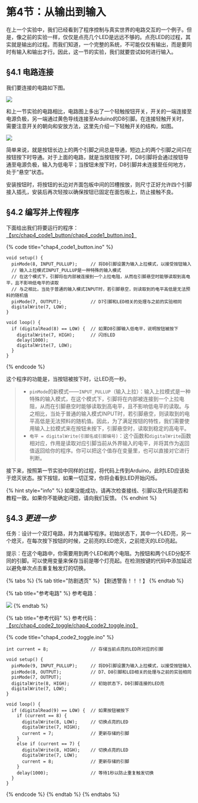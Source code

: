 # 第4节：从输出到输入

在上一个实验中，我们已经看到了程序控制与真实世界的电路交互的一个例子。但是，像之前的实验一样，仅仅是点亮几个LED是远远不够的。点亮LED的过程，其实就是输出的过程。而我们知道，一个完整的系统，不可能仅仅有输出，而是要同时有输入和输出才行。因此，这一节的实验，我们就要尝试如何进行输入。

## §4.1 电路连接

我们要连接的电路如下图。

![](.gitbook/assets/chap4\_img1\_button.png)

和上一节实验的电路相比，电路图上多出了一个轻触按钮开关，开关的一端连接至电源负极，另一端通过黄色导线连接至Arduino的D8引脚。在连接轻触开关时，需要注意开关的朝向和安放方法，这里先介绍一下轻触开关的结构，如图。

![](.gitbook/assets/chap4\_img2\_qingchukaiguanjiegou.png)

简单来说，就是按钮长边上的两个引脚之间总是导通，短边上的两个引脚之间只在按钮按下时导通。对于上面的电路，就是当按钮按下时，D8引脚将会通过按钮导通至电源负极，输入为低电平；当按钮未按下时，D8引脚并未连接至任何地方，处于“悬空”状态。

安装按钮时，将按钮的长边对齐面包板中间的凹槽按放，则尺寸正好允许四个引脚接入插孔，安装后再次轻按以确保按钮已固定在面包板上，防止接触不良。

## §4.2 编写并上传程序

下面给出我们将要运行的程序：[【src/chap4\_code1\_button/chap4\_code1\_button.ino】](https://www.jianguoyun.com/p/DQpVhxQQmcGwBxjsjpsE\))

{% code title="chap4_code1_button.ino" %}
```arduino
void setup() {
  pinMode(8, INPUT_PULLUP);     // 将D8引脚设置为输入上拉模式，以接受按钮输入
  // 输入上拉模式INPUT_PULLUP是一种特殊的输入模式
  // 在这个模式下，引脚将在内部被连接到一个上拉电阻，从而在引脚悬空时能够读取到高电平，且不影响低电平的读取
  // 与之相比，当处于普通的输入模式INPUT时，若引脚悬空，则读取到的电平高低是无法预料的随机值
  pinMode(7, OUTPUT);           // D7引脚和LED相关的处理与之前的实验相同
  digitalWrite(7, LOW);
}

void loop() {
  if (digitalRead(8) == LOW) {  // 如果D8引脚输入低电平，说明按钮被按下
    digitalWrite(7, HIGH);      // 闪烁LED
    delay(1000);
    digitalWrite(7, LOW);
  }
}
```
{% endcode %}

这个程序的功能是，当按钮被按下时，让LED亮一秒。

> * `pinMode`的新模式——`INPUT_PULLUP`（输入上拉）：输入上拉模式是一种特殊的输入模式，在这个模式下，引脚将在内部被连接到一个上拉电阻，从而在引脚悬空时能够读取到高电平，且不影响低电平的读取。与之相比，当处于普通的输入模式INPUT时，若引脚悬空，则读取到的电平高低是无法预料的随机值。因此，为了满足按钮的特性，我们需要使用输入上拉模式来在按钮未按下，引脚悬空时，读取到稳定的高电平。
> * `电平 = digitalWrite(引脚名或引脚编号)`：这个函数和`digitalWrite`函数相对应，作用是读取对应引脚当前从外界输入的电平，并将其作为返回值返回给你的程序。你可以把这个值存在变量里，也可以直接对它进行判断。

接下来，按照第一节实验中同样的过程，将代码上传到Arduino，此时LED应该处于熄灭状态。按下按钮，如果一切正常，你将会看到LED开始闪烁。

{% hint style="info" %}
如果没能成功，请再次检查接线、引脚以及代码是否和教程一致。如果你不能确定问题，请向我们反馈。
{% endhint %}

## §4.3 _更进一步_

任务：设计一个双灯电路，并为其编写程序。初始状态下，其中一个LED亮，另一个熄灭，在每次按下按钮的时候，之前亮的LED熄灭，之前熄灭的LED亮起。

提示：在这个电路中，你需要用到两个LED和两个电阻。为按钮和两个LED分配不同的引脚。可以使用变量来保存当前是哪个灯亮起。在检测按键的代码中添加延迟以避免单次点击重复触发灯的切换。

{% tabs %}
{% tab title="防剧透页" %}
【剧透警告！！！】
{% endtab %}

{% tab title="参考电路" %}
参考电路：

![](.gitbook/assets/chap4\_img3\_toggle.png)
{% endtab %}

{% tab title="参考代码" %}
参考代码：[【src/chap4\_code2\_toggle/chap4\_code2\_toggle.ino】](https://www.jianguoyun.com/p/DQpVhxQQmcGwBxjsjpsE)

{% code title="chap4_code2_toggle.ino" %}
```arduino
int current = 8;                // 存储当前点亮的LED所对应的引脚

void setup() {
  pinMode(9, INPUT_PULLUP);     // 将D9引脚设置为输入上拉模式，以接受按钮输入
  pinMode(8, OUTPUT);           // D7、D8引脚和LED相关的处理与之前的实验相同
  pinMode(7, OUTPUT);
  digitalWrite(8, HIGH);        // 初始状态下，D8引脚连接的LED亮
  digitalWrite(7, LOW);
}

void loop() {
  if (digitalRead(9) == LOW) {  // 如果按钮被按下
    if (current == 8) {
      digitalWrite(8, LOW);     // 切换点亮的LED
      digitalWrite(7, HIGH);
      current = 7;              // 更新存储的引脚
    }
    else if (current == 7) {
      digitalWrite(8, HIGH);    // 切换点亮的LED
      digitalWrite(7, LOW);
      current = 8;              // 更新存储的引脚
    }
    delay(1000);                // 等待1秒以防止重复触发切换
  }
}
```
{% endcode %}
{% endtab %}
{% endtabs %}

